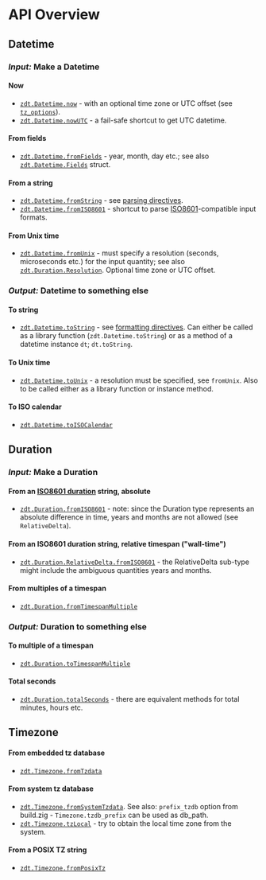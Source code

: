 # API Overview

## Datetime

### _Input:_ Make a Datetime

#### Now

- [`zdt.Datetime.now`](https://fobersteiner.codeberg.page/#zdt.Datetime.now) - with an optional time zone or UTC offset (see [`tz_options`](https://fobersteiner.codeberg.page/#zdt.Datetime.tz_options)).
- [`zdt.Datetime.nowUTC`](https://fobersteiner.codeberg.page/#zdt.Datetime.nowUTC) - a fail-safe shortcut to get UTC datetime.

#### From fields

- [`zdt.Datetime.fromFields`](https://fobersteiner.codeberg.page/#zdt.Datetime.fromFields) - year, month, day etc.; see also [`zdt.Datetime.Fields`](https://fobersteiner.codeberg.page/#zdt.Datetime.Fields) struct.

#### From a string

- [`zdt.Datetime.fromString`](https://fobersteiner.codeberg.page/#zdt.Datetime.fromString) - see [parsing directives](https://github.com/FObersteiner/zdt/wiki/String-parsing-and-formatting-directives).
- [`zdt.Datetime.fromISO8601`](https://fobersteiner.codeberg.page/#zdt.Datetime.fromISO8601) - shortcut to parse [ISO8601](https://en.wikipedia.org/wiki/ISO_8601)-compatible input formats.

#### From Unix time

- [`zdt.Datetime.fromUnix`](https://fobersteiner.codeberg.page/#zdt.Datetime.fromUnix) - must specify a resolution (seconds, microseconds etc.) for the input quantity; see also [`zdt.Duration.Resolution`](https://fobersteiner.codeberg.page/#zdt.Duration.Resolution). Optional  time zone or UTC offset.

### _Output:_ Datetime to something else

#### To string

- [`zdt.Datetime.toString`](https://fobersteiner.codeberg.page/#zdt.Datetime.toString) - see [formatting directives](https://github.com/FObersteiner/zdt/wiki/String-parsing-and-formatting-directives). Can either be called as a library function (`zdt.Datetime.toString`) or as a method of a datetime instance `dt`; `dt.toString`.

#### To Unix time

- [`zdt.Datetime.toUnix`](https://fobersteiner.codeberg.page/#zdt.Datetime.toUnix) - a resolution must be specified, see `fromUnix`. Also to be called either as a library function or instance method.

#### To ISO calendar

- [`zdt.Datetime.toISOCalendar`](https://fobersteiner.codeberg.page/#zdt.Datetime.toISOCalendar)

## Duration

### _Input:_ Make a Duration

#### From an [ISO8601 duration](https://en.wikipedia.org/wiki/ISO_8601#Durations) string, absolute

- [`zdt.Duration.fromISO8601`](https://fobersteiner.codeberg.page/#zdt.Duration.fromISO8601) - note: since the Duration type represents an absolute difference in time, years and months are not allowed (see `RelativeDelta`).

#### From an ISO8601 duration string, relative timespan ("wall-time")

- [`zdt.Duration.RelativeDelta.fromISO8601`](https://fobersteiner.codeberg.page/#zdt.Duration.RelativeDelta.fromISO8601) - the RelativeDelta sub-type might include the ambiguous quantities years and months.

#### From multiples of a timespan

- [`zdt.Duration.fromTimespanMultiple`](https://fobersteiner.codeberg.page/#zdt.Duration.fromTimespanMultiple)

### _Output:_ Duration to something else

#### To multiple of a timespan

- [`zdt.Duration.toTimespanMultiple`](https://fobersteiner.codeberg.page/#zdt.Duration.toTimespanMultiple)

#### Total seconds

- [`zdt.Duration.totalSeconds`](https://fobersteiner.codeberg.page/#zdt.Duration.totalSeconds) - there are equivalent methods for total minutes, hours etc.

## Timezone

#### From embedded tz database

- [`zdt.Timezone.fromTzdata`](https://fobersteiner.codeberg.page/#zdt.Timezone.fromTzdata)

#### From system tz database

- [`zdt.Timezone.fromSystemTzdata`](https://fobersteiner.codeberg.page/#zdt.Timezone.fromSystemTzdata). See also: `prefix_tzdb` option from build.zig - `Timezone.tzdb_prefix` can be used as db_path.
- [`zdt.Timezone.tzLocal`](https://fobersteiner.codeberg.page/#zdt.Timezone.tzLocal) - try to obtain the local time zone from the system.

#### From a POSIX TZ string

- [`zdt.Timezone.fromPosixTz`](https://fobersteiner.codeberg.page/#zdt.Timezone.fromPosixTz)
